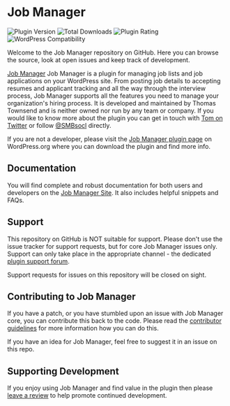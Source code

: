 # Job Manager

![Plugin Version](https://img.shields.io/wordpress/plugin/v/job-manager.svg)
![Total Downloads](https://img.shields.io/wordpress/plugin/dt/job-manager.svg)
![Plugin Rating](https://img.shields.io/wordpress/plugin/r/job-manager.svg)
![WordPress Compatibility](https://img.shields.io/wordpress/v/job-manager.svg)



Welcome to the Job Manager repository on GitHub. Here you can browse the source, look at open issues and keep track of development.

[Job Manager](http://www.wp-jobmanager.com/) Job Manager is a plugin for managing job lists and job applications on your WordPress site. From posting job details to accepting resumes and applicant tracking and all the way through the interview process, Job Manager supports all the features you need to manage your organization's hiring process. It is developed and maintained by Thomas Townsend and is neither owned nor run by any team or company. If you would like to know more about the plugin you can get in touch with [Tom on Twitter](https://twitter.com/thomasrtownsend) or follow [@SMBsocl](https://twitter.com/SMBsocl) directly.

If you are not a developer, please visit the [Job Manager plugin page](https://wordpress.org/plugins/job-manager/) on WordPress.org where you can download the plugin and find more info.

## Documentation
You will find complete and robust documentation for both users and developers on the [Job Manager Site](http://www.wp-jobmanager.com/documentation/). It also includes helpful snippets and FAQs.

## Support
This repository on GitHub is NOT suitable for support. Please don't use the issue tracker for support requests, but for core Job Manager issues only. Support can only take place in the appropriate channel - the dedicated [plugin support forum](http://wordpress.org/support/plugin/job-manager).

Support requests for issues on this repository will be closed on sight.

## Contributing to Job Manager
If you have a patch, or you have stumbled upon an issue with Job Manager core, you can contribute this back to the code. Please read the [contributor guidelines](https://github.com/thomastownsend/job-manager/blob/master/CONTRIBUTING.md) for more information how you can do this.

If you have an idea for Job Manager, feel free to suggest it in an issue on this repo.

## Supporting Development
If you enjoy using Job Manager and find value in the plugin then please [leave a review](https://wordpress.org/support/view/plugin-reviews/job-manager?rate=5#postform) to help promote continued
development.